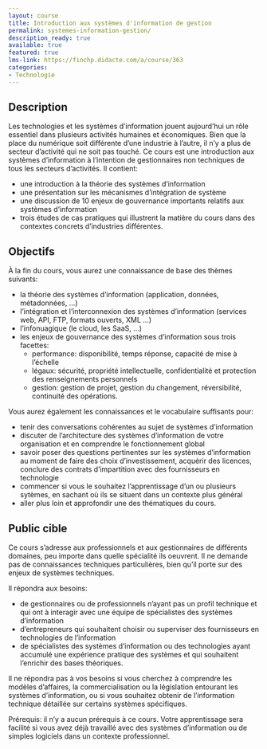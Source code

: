 ```yaml
---
layout: course
title: Introduction aux systèmes d'information de gestion
permalink: systemes-information-gestion/
description_ready: true
available: true
featured: true
lms-link: https://finchp.didacte.com/a/course/363
categories:
- Technologie
---
```

## Description
Les technologies et les systèmes d’information jouent aujourd’hui un rôle essentiel dans plusieurs activités humaines et économiques. Bien que la place du numérique soit différente d’une industrie à l’autre, il n’y a plus de secteur d’activité qui ne soit pas touché. Ce cours est une introduction aux systèmes d’information à l’intention de gestionnaires non techniques de tous les secteurs d’activités. Il contient:

* une introduction à la théorie des systèmes d’information
* une présentation sur les mécanismes d’intégration de système
* une discussion de 10 enjeux de gouvernance importants relatifs aux systèmes d’information
* trois études de cas pratiques qui illustrent la matière du cours dans des contextes concrets d’industries différentes.

## Objectifs
À la fin du cours, vous aurez une connaissance de base des thèmes suivants:

* la théorie des systèmes d’information (application, données, métadonnées, ...)
* l’intégration et l’interconnexion des systèmes d’information (services web, API, FTP, formats ouverts, XML …)
* l’infonuagique (le cloud, les SaaS, …)
* les enjeux de gouvernance des systèmes d’information sous trois facettes:
  * performance: disponibilité, temps réponse, capacité de mise à l’échelle
  * légaux: sécurité, propriété intellectuelle, confidentialité et protection des renseignements personnels
  * gestion: gestion de projet, gestion du changement, réversibilité, continuité des opérations.

Vous aurez également les connaissances et le vocabulaire suffisants pour:

* tenir des conversations cohérentes au sujet de systèmes d’information
* discuter de l’architecture des systèmes d’information de votre organisation et en comprendre le fonctionnement global
* savoir poser des questions pertinentes sur les systèmes d’information au moment de faire des choix d’investissement, acquérir des licences, conclure des contrats d’impartition avec des fournisseurs en technologie
* commencer si vous le souhaitez l’apprentissage d’un ou plusieurs sytèmes, en sachant où ils se situent dans un contexte plus général
* aller plus loin et approfondir une des thématiques du cours.


## Public cible
Ce cours s’adresse aux professionnels et aux gestionnaires de différents domaines, peu importe dans quelle spécialité ils oeuvrent. Il ne demande pas de connaissances techniques particulières, bien qu’il porte sur des enjeux de systèmes techniques.

Il répondra aux besoins:

* de gestionnaires ou de professionnels n’ayant pas un profil technique et qui ont à interagir avec une équipe de spécialistes des systèmes d’information
* d’entrepreneurs qui souhaitent choisir ou superviser des fournisseurs en technologies de l’information
* de spécialistes des systèmes d’information ou des technologies ayant accumulé une expérience pratique des systèmes et qui souhaitent l’enrichir des bases théoriques.

Il ne répondra pas à vos besoins si vous cherchez à comprendre les modèles d’affaires, la commercialisation ou la législation entourant les systèmes d’information, ou si vous souhaitez obtenir de l’information technique détaillée sur certains systèmes spécifiques.

Prérequis: il n’y a aucun prérequis à ce cours. Votre apprentissage sera facilité si vous avez déjà travaillé avec des systèmes d’information ou de simples logiciels dans un contexte professionnel.
